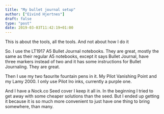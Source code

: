 ```yaml
---
title: "My bullet journal setup"
author: ["Eivind Hjertnes"]
draft: false
type: "post"
date: 2019-03-03T11:42:19+01:00
---
```


This is about the tools, all the tools. And not about how I do it

So. I use the LT1917 A5 Bullet Journal notebooks. They are great, mostly
the same as their regular A5 notebooks, except it says Bullet Journal,
have three markers instead of two and it has some instructions for
Bullet Journaling. They are great.

Then I use my two faourite fountain pens in it. My Pilot Vanishing Point
and my Lamy 2000. I only use Pilot Iro inks, currently a purple one.

And I have a Nock.co Seed cover I keep it all in. In the beginning I
tried to get away with some cheaper solutions than the seed. But I ended
up getting it because it is so much more convenient to just have one
thing to bring somewhere, than many.
